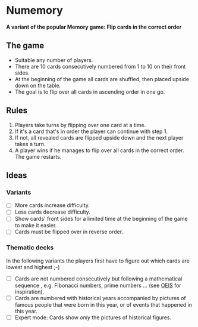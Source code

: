 # Numemory

**A variant of the popular Memory game: Flip cards in the correct order**

## The game

- Suitable any number of players.
- There are 10 cards consecutively numbered from 1 to 10 on their front sides.
- At the beginning of the game all cards are shuffled, then placed upside down on the table.
- The goal is to flip over all cards in ascending order in one go.

## Rules

1. Players take turns by flipping over one card at a time.
2. If it's a card that's in order the player can continue with step 1.
3. If not, all revealed cards are flipped upside down and the next player takes a turn.
4. A player wins if he manages to flip over all cards in the correct order. The game restarts.

## Ideas

### Variants

-[ ] More cards increase difficulty.
-[ ] Less cards decrease difficulty.
-[ ] Show cards' front sides for a limited time at the beginning of the game to make it easier.
-[ ] Cards must be flipped over in reverse order.

### Thematic decks

In the following variants the players first have to figure out which cards are lowest and highest ;-)

-[ ] Cards are not numbered consecutively but following a mathematical sequence , e.g. Fibonacci numbers, prime numbers … (see [OEIS](https://oeis.org/) for inspiration).
-[ ] Cards are numbered with historical years accompanied by pictures of famous people that were born in this year, or of events that happened in this year.
-[ ] Expert mode: Cards show _only_ the pictures of historical figures.
